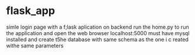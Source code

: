 # flask_app
simle login page with a f;lask aplication on backend
run the home.py to run the application and open the web browser localhost:5000
must have mysql installed and create t5he database with same schema as the one i c reated withe same parameters
